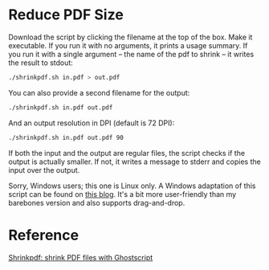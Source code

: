 # Reduce PDF Size

Download the script by clicking the filename at the top of the box. Make it executable. If you run it with no arguments, it prints a usage summary. If you run it with a single argument – the name of the pdf to shrink – it writes the result to stdout:

```sh
./shrinkpdf.sh in.pdf > out.pdf
```

You can also provide a second filename for the output:

```sh
./shrinkpdf.sh in.pdf out.pdf
```

And an output resolution in DPI (default is 72 DPI):

```sh
./shrinkpdf.sh in.pdf out.pdf 90
```

If both the input and the output are regular files, the script checks if the output is actually smaller. If not, it writes a message to stderr and copies the input over the output.

Sorry, Windows users; this one is Linux only. A Windows adaptation of this script can be found on [this blog](http://dcm684.us/wp/2013/10/pdf-shrink/). It's a bit more user-friendly than my barebones version and also supports drag-and-drop.

# Reference

 [Shrinkpdf: shrink PDF files with Ghostscript](http://www.alfredklomp.com/programming/shrinkpdf/)
